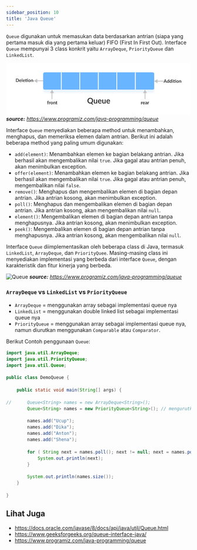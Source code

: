 ```yaml
---
sidebar_position: 10
title: 'Java Queue'
---
```


 `Queue` digunakan untuk memasukan data berdasarkan antrian (siapa yang pertama masuk dia yang pertama keluar) FIFO (First In First Out). Interface `Queue` mempunyai 3 class konkrit yaitu `ArrayDeque`, `PriorityQueue` dan `LinkedList`.

 ![Queue](/img/java/queue-implementation.png)
 ___source:__ https://www.programiz.com/java-programming/queue_

 Interface `Queue` menyediakan beberapa method untuk menambahkan, menghapus, dan memeriksa elemen dalam antrian. Berikut ini adalah beberapa method yang paling umum digunakan:

* `add(element)`: Menambahkan elemen ke bagian belakang antrian. Jika berhasil akan mengembalikan nilai `true`. Jika gagal atau antrian penuh, akan menimbulkan exception.
* `offer(element)`: Menambahkan elemen ke bagian belakang antrian. Jika berhasil akan mengembalikan nilai `true`. Jika gagal atau antrian penuh, mengembalikan nilai `false`.
* `remove()`: Menghapus dan mengembalikan elemen di bagian depan antrian. Jika antrian kosong, akan menimbulkan exception.
* `poll()`: Menghapus dan mengembalikan elemen di bagian depan antrian. Jika antrian kosong, akan mengembalikan nilai `null`.
* `element()`: Mengembalikan elemen di bagian depan antrian tanpa menghapusnya. Jika antrian kosong, akan menimbulkan exception.
* `peek()`: Mengembalikan elemen di bagian depan antrian tanpa menghapusnya. Jika antrian kosong, akan mengembalikan nilai `null`.

Interface `Queue` diimplementasikan oleh beberapa class di Java, termasuk `LinkedList`, `ArrayDeque`, dan `PriorityQuee`. Masing-masing class ini menyediakan implementasi yang berbeda dari interface `Queue`, dengan karakteristik dan fitur kinerja yang berbeda.

![Queue](https://www.programiz.com/sites/tutorial2program/files/queue-interface.png)
___source:__ https://www.programiz.com/java-programming/queue_

 ### `ArrayDeque` vs `LinkedList` vs `PriorityQueue`
 
 * `ArrayDeque` = menggunakan array sebagai implementasi queue nya
 * `LinkedList` = menggunakan double linked list sebagai implementasi queue nya
 * `PriorityQueue` = menggunakan array sebagai implementasi queue nya, namun diurutkan menggunakan `Comparable` atau `Comparator`.

Berikut Contoh penggunaan `Queue`:

```java
import java.util.ArrayDeque;
import java.util.PriorityQueue;
import java.util.Queue;

public class DemoQueue {
	
	public static void main(String[] args) {
		
//		Queue<String> names = new ArrayDeque<String>();
		Queue<String> names = new PriorityQueue<String>(); // mengurutkan data element dengan menggukan comparator
		
		names.add("Ucup");
		names.add("Dika");
		names.add("Anton");
		names.add("Shena");
		
		for ( String next = names.poll(); next != null; next = names.poll() ) {
			System.out.println(next);
		}

		System.out.println(names.size());
	}

}
```

## Lihat Juga

* https://docs.oracle.com/javase/8/docs/api/java/util/Queue.html
* https://www.geeksforgeeks.org/queue-interface-java/
* https://www.programiz.com/java-programming/queue
